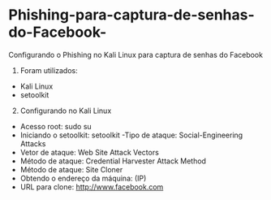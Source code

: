 # Phishing-para-captura-de-senhas-do-Facebook-
 
Configurando o Phishing no Kali Linux para captura de senhas do Facebook 
1. Foram utilizados: 
- Kali Linux
- setoolkit

2. Configurando no Kali Linux 
- Acesso root: sudo su
- Iniciando o setoolkit: setoolkit
-Tipo de ataque: Social-Engineering Attacks
- Vetor de ataque: Web Site Attack Vectors
- Método de ataque: Credential Harvester Attack Method 
- Método de ataque: Site Cloner
- Obtendo o endereço da máquina: (IP)
- URL para clone: http://www.facebook.com

  

